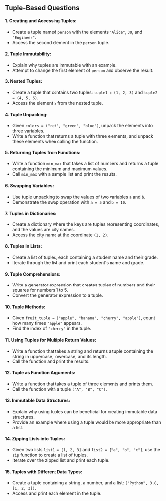 ## Tuple-Based Questions
#### 1. Creating and Accessing Tuples:
- Create a tuple named `person` with the elements `"Alice"`, `30`, and `"Engineer"`.
- Access the second element in the `person` tuple.
#### 2. Tuple Immutability:
- Explain why tuples are immutable with an example.
- Attempt to change the first element of `person` and observe the result.
#### 3. Nested Tuples:
- Create a tuple that contains two tuples: `tuple1 = (1, 2, 3)` and `tuple2 = (4, 5, 6)`.
- Access the element `5` from the nested tuple.
#### 4. Tuple Unpacking:
- Given `colors = ("red", "green", "blue")`, unpack the elements into three variables.
- Write a function that returns a tuple with three elements, and unpack these elements when calling the function.
#### 5. Returning Tuples from Functions:
- Write a function `min_max` that takes a list of numbers and returns a tuple containing the minimum and maximum values.
- Call `min_max` with a sample list and print the results.
#### 6. Swapping Variables:
- Use tuple unpacking to swap the values of two variables `a` and `b`.
- Demonstrate the swap operation with `a = 5` and `b = 10`.
#### 7. Tuples in Dictionaries:
- Create a dictionary where the keys are tuples representing coordinates, and the values are city names.
- Access the city name at the coordinate `(1, 2)`.
#### 8. Tuples in Lists:
- Create a list of tuples, each containing a student name and their grade.
- Iterate through the list and print each student's name and grade.
#### 9. Tuple Comprehensions:
- Write a generator expression that creates tuples of numbers and their squares for numbers 1 to 5.
- Convert the generator expression to a tuple.
#### 10. Tuple Methods:
- Given `fruit_tuple = ("apple", "banana", "cherry", "apple")`, count how many times `"apple"` appears.
- Find the index of `"cherry"` in the tuple.
#### 11. Using Tuples for Multiple Return Values:
- Write a function that takes a string and returns a tuple containing the string in uppercase, lowercase, and its length.
- Call the function and print the results.
#### 12. Tuple as Function Arguments:
- Write a function that takes a tuple of three elements and prints them.
- Call the function with a tuple `("A", "B", "C")`.
#### 13. Immutable Data Structures:
- Explain why using tuples can be beneficial for creating immutable data structures.
- Provide an example where using a tuple would be more appropriate than a list.
#### 14. Zipping Lists into Tuples:
- Given two lists `list1 = [1, 2, 3]` and `list2 = ["a", "b", "c"]`, use the `zip` function to create a list of tuples.
- Iterate over the zipped list and print each tuple.
#### 15. Tuples with Different Data Types:
- Create a tuple containing a string, a number, and a list: `("Python", 3.8, [1, 2, 3])`.
- Access and print each element in the tuple.
  
